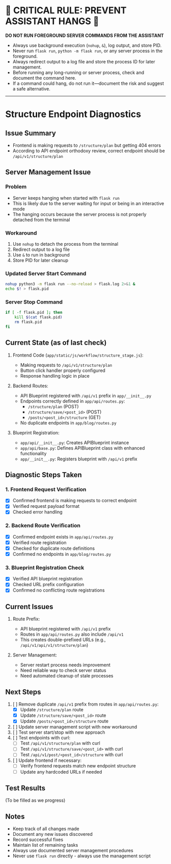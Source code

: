 # 🚨 CRITICAL RULE: PREVENT ASSISTANT HANGS 🚨

**DO NOT RUN FOREGROUND SERVER COMMANDS FROM THE ASSISTANT**
- Always use background execution (`nohup`, `&`), log output, and store PID.
- Never run `flask run`, `python -m flask run`, or any server process in the foreground.
- Always redirect output to a log file and store the process ID for later management.
- Before running any long-running or server process, check and document the command here.
- If a command could hang, do not run it—document the risk and suggest a safe alternative.

---

# Structure Endpoint Diagnostics

## Issue Summary
- Frontend is making requests to `/structure/plan` but getting 404 errors
- According to API endpoint orthodoxy review, correct endpoint should be `/api/v1/structure/plan`

## Server Management Issue
### Problem
- Server keeps hanging when started with `flask run`
- This is likely due to the server waiting for input or being in an interactive mode
- The hanging occurs because the server process is not properly detached from the terminal

### Workaround
1. Use `nohup` to detach the process from the terminal
2. Redirect output to a log file
3. Use `&` to run in background
4. Store PID for later cleanup

### Updated Server Start Command
```bash
nohup python3 -m flask run --no-reload > flask.log 2>&1 &
echo $! > flask.pid
```

### Server Stop Command
```bash
if [ -f flask.pid ]; then
    kill $(cat flask.pid)
    rm flask.pid
fi
```

## Current State (as of last check)
1. Frontend Code (`app/static/js/workflow/structure_stage.js`):
   - Making requests to `/api/v1/structure/plan`
   - Button click handler properly configured
   - Response handling logic in place

2. Backend Routes:
   - API Blueprint registered with `/api/v1` prefix in `app/__init__.py`
   - Endpoints correctly defined in `app/api/routes.py`:
     - `/structure/plan` (POST)
     - `/structure/save/<post_id>` (POST)
     - `/posts/<post_id>/structure` (GET)
   - No duplicate endpoints in `app/blog/routes.py`

3. Blueprint Registration:
   - `app/api/__init__.py`: Creates APIBlueprint instance
   - `app/api/base.py`: Defines APIBlueprint class with enhanced functionality
   - `app/__init__.py`: Registers blueprint with `/api/v1` prefix

## Diagnostic Steps Taken

### 1. Frontend Request Verification
- [x] Confirmed frontend is making requests to correct endpoint
- [x] Verified request payload format
- [x] Checked error handling

### 2. Backend Route Verification
- [x] Confirmed endpoint exists in `app/api/routes.py`
- [x] Verified route registration
- [x] Checked for duplicate route definitions
- [x] Confirmed no endpoints in `app/blog/routes.py`

### 3. Blueprint Registration Check
- [x] Verified API blueprint registration
- [x] Checked URL prefix configuration
- [x] Confirmed no conflicting route registrations

## Current Issues
1. Route Prefix:
   - API blueprint registered with `/api/v1` prefix
   - Routes in `app/api/routes.py` also include `/api/v1`
   - This creates double-prefixed URLs (e.g., `/api/v1/api/v1/structure/plan`)

2. Server Management:
   - Server restart process needs improvement
   - Need reliable way to check server status
   - Need automated cleanup of stale processes

## Next Steps
1. [ ] Remove duplicate `/api/v1` prefix from routes in `app/api/routes.py`:
   - [x] Update `/structure/plan` route
   - [x] Update `/structure/save/<post_id>` route
   - [x] Update `/posts/<post_id>/structure` route

2. [ ] Update server management script with new workaround
3. [ ] Test server start/stop with new approach
4. [ ] Test endpoints with curl:
   - [ ] Test `/api/v1/structure/plan` with curl
   - [ ] Test `/api/v1/structure/save/<post_id>` with curl
   - [ ] Test `/api/v1/post/<post_id>/structure` with curl

5. [ ] Update frontend if necessary:
   - [ ] Verify frontend requests match new endpoint structure
   - [ ] Update any hardcoded URLs if needed

## Test Results
(To be filled as we progress)

## Notes
- Keep track of all changes made
- Document any new issues discovered
- Record successful fixes
- Maintain list of remaining tasks
- Always use documented server management procedures
- Never use `flask run` directly - always use the management script 